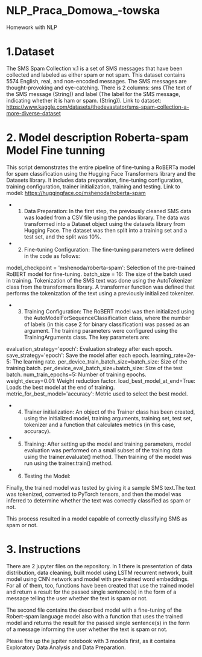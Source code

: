 # NLP_Praca_Domowa_-towska
Homework with NLP 
# 1.Dataset
The SMS Spam Collection v.1 is a set of SMS messages that have been collected and labeled as either spam or not spam. This dataset contains 5574 English, real, and non-encoded messages. The SMS messages are thought-provoking and eye-catching. There is 2 columns: sms (The text of the SMS message (String)) and label (The label for the SMS message, indicating whether it is ham or spam. (String)).
Link to dataset: https://www.kaggle.com/datasets/thedevastator/sms-spam-collection-a-more-diverse-dataset

# 2. Model description Roberta-spam Model Fine tunning

This script demonstrates the entire pipeline of fine-tuning a RoBERTa model for spam classification using the Hugging Face Transformers library and the Datasets library. It includes data preparation, fine-tuning configuration, training configuration, trainer initialization, training and testing. Link to model: https://huggingface.co/mshenoda/roberta-spam

* 1. Data Preparation:
In the first step, the previously cleaned SMS data was loaded from a CSV file using the pandas library. The data was transformed into a Dataset object using the datasets library from Hugging Face. The dataset was then split into a training set and a test set, and the split was 10%.

* 2. Fine-tuning Configuration:
The fine-tuning parameters were defined in the code as follows:

model_checkpoint = 'mshenoda/roberta-spam': Selection of the pre-trained RoBERT model for fine-tuning.
batch_size = 16: The size of the batch used in training.
Tokenization of the SMS text was done using the AutoTokenizer class from the transformers library. A transformer function was defined that performs the tokenization of the text using a previously initialized tokenizer.

* 3. Training Configuration:
The RoBERT model was then initialized using the AutoModelForSequenceClassification class, where the number of labels (in this case 2 for binary classification) was passed as an argument. The training parameters were configured using the TrainingArguments class. The key parameters are:

evaluation_strategy='epoch': Evaluation strategy after each epoch.
save_strategy='epoch': Save the model after each epoch.
learning_rate=2e-5: The learning rate.
per_device_train_batch_size=batch_size: Size of the training batch.
per_device_eval_batch_size=batch_size: Size of the test batch.
num_train_epochs=5: Number of training epochs.
weight_decay=0.01: Weight reduction factor.
load_best_model_at_end=True: Loads the best model at the end of training.
metric_for_best_model='accuracy': Metric used to select the best model.

* 4. Trainer initialization:
An object of the Trainer class has been created, using the initialized model, training arguments, training set, test set, tokenizer and a function that calculates metrics (in this case, accuracy).

* 5. Training:
After setting up the model and training parameters, model evaluation was performed on a small subset of the training data using the trainer.evaluate() method. Then training of the model was run using the trainer.train() method.


* 6. Testing the Model:

Finally, the trained model was tested by giving it a sample SMS text.The text was tokenized, converted to PyTorch tensors, and then the model was inferred to determine whether the text was correctly classified as spam or not.

This process resulted in a model capable of correctly classifying SMS as spam or not.



# 3. Instructions
There are 2 jupyter files on the repository. In 1 there is presentation of data distribution, data cleaning, built model using LSTM recurrent network, built model using CNN network and model with pre-trained word embeddings. For all of them, too, functions have been created that use the trained model and return a result for the passed single sentence(s) in the form of a message telling the user whether the text is spam or not.

The second file contains the described model with a fine-tuning of the Robert-spam language model also with a function that uses the trained model and returns the result for the passed single sentence(s) in the form of a message informing the user whether the text is spam or not.

Please fire up the jupiter notebook with 3 models first, as it contains Exploratory Data Analysis and Data Preparation. 




